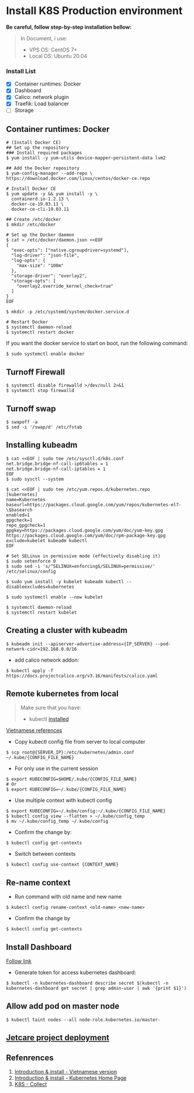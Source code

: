 # Install K8S Production environment

**Be careful, follow step-by-step installation bellow:**

> In Document, i use:
>
> - VPS OS: CentOS 7+
> - Local OS: Ubuntu 20.04

### Install List

- [x] Container runtimes: Docker
- [x] Dashboard
- [x] Calico: network plugin
- [x] Traefik: Load balancer
- [ ] Storage

## Container runtimes: Docker

```none
# (Install Docker CE)
## Set up the repository
### Install required packages
$ yum install -y yum-utils device-mapper-persistent-data lvm2
```

```none
## Add the Docker repository
$ yum-config-manager --add-repo \
https://download.docker.com/linux/centos/docker-ce.repo
```

```none
# Install Docker CE
$ yum update -y && yum install -y \
  containerd.io-1.2.13 \
  docker-ce-19.03.11 \
  docker-ce-cli-19.03.11
```

```none
## Create /etc/docker
$ mkdir /etc/docker
```

```none
# Set up the Docker daemon
$ cat > /etc/docker/daemon.json <<EOF
{
  "exec-opts": ["native.cgroupdriver=systemd"],
  "log-driver": "json-file",
  "log-opts": {
    "max-size": "100m"
  },
  "storage-driver": "overlay2",
  "storage-opts": [
    "overlay2.override_kernel_check=true"
  ]
}
EOF
```

```none
$ mkdir -p /etc/systemd/system/docker.service.d
```

```none
# Restart Docker
$ systemctl daemon-reload
$ systemctl restart docker
```

If you want the docker service to start on boot, run the following command:

```none
$ sudo systemctl enable docker
```

## Turnoff Firewall

```none
$ systemctl disable firewalld >/dev/null 2>&1
$ systemctl stop firewalld
```

## Turnoff swap

```none
$ swapoff -a
$ sed -i '/swap/d' /etc/fstab
```

## Installing kubeadm

```none
$ cat <<EOF | sudo tee /etc/sysctl.d/k8s.conf
net.bridge.bridge-nf-call-ip6tables = 1
net.bridge.bridge-nf-call-iptables = 1
EOF
$ sudo sysctl --system
```

```none
$ cat <<EOF | sudo tee /etc/yum.repos.d/kubernetes.repo
[kubernetes]
name=Kubernetes
baseurl=https://packages.cloud.google.com/yum/repos/kubernetes-el7-\$basearch
enabled=1
gpgcheck=1
repo_gpgcheck=1
gpgkey=https://packages.cloud.google.com/yum/doc/yum-key.gpg https://packages.cloud.google.com/yum/doc/rpm-package-key.gpg
exclude=kubelet kubeadm kubectl
EOF

# Set SELinux in permissive mode (effectively disabling it)
$ sudo setenforce 0
$ sudo sed -i 's/^SELINUX=enforcing$/SELINUX=permissive/' /etc/selinux/config

$ sudo yum install -y kubelet kubeadm kubectl --disableexcludes=kubernetes

$ sudo systemctl enable --now kubelet
```

```none
$ systemctl daemon-reload
$ systemctl restart kubelet
```

## Creating a cluster with kubeadm

```none
$ kubeadm init --apiserver-advertise-address={IP_SERVER} --pod-network-cidr=192.168.0.0/16
```

- add calico network addon:

```none
$ kubectl apply -f https://docs.projectcalico.org/v3.16/manifests/calico.yaml
```

## Remote kubernetes from local

> Make sure that you have:
>
> - kubectl [installed](https://kubernetes.io/docs/tasks/tools/install-kubectl/)

[Vietnamese references](https://xuanthulab.net/gioi-thieu-va-cai-dat-kubernetes-cluster.html)

- Copy kubectl config file from server to local computer

```none
$ scp root@{SERVER_IP}:/etc/kubernetes/admin.conf ~/.kube/{CONFIG_FILE_NAME}
```

- For only use in the current session

```none
$ export KUBECONFIG=$HOME/.kube/{CONFIG_FILE_NAME}
# Or
$ export KUBECONFIG=~/.kube/{CONFIG_FILE_NAME}
```

- Use multiple context with kubectl config

```none
$ export KUBECONFIG=~/.kube/config:~/.kube/{CONFIG_FILE_NAME}
$ kubectl config view --flatten > ~/.kube/config_temp
$ mv ~/.kube/config_temp ~/.kube/config
```

- Confirm the change by:

```none
$ kubectl config get-contexts
```

- Switch between contexts

```none
$ kubectl config use-context {CONTEXT_NAME}
```

## Re-name context

- Run command with old name and new name

```none
$ kubectl config rename-context <old-name> <new-name>
```

- Confirm the change by

```none
$ kubectl config get-contexts
```

## Install Dashboard

[Follow link](https://xuanthulab.net/cai-dat-va-su-dung-kubernetes-dashboard.html)

- Generate token for access kubernetes dashboard:

```none
$ kubectl -n kubernetes-dashboard describe secret $(kubectl -n kubernetes-dashboard get secret | grep admin-user | awk '{print $1}')
```

## Allow add pod on master node

```none
$ kubectl taint nodes --all node-role.kubernetes.io/master-
```

## [Jetcare project deployment](Jetcare-production-deploy.md)

## Refenrences

1. [Introduction & install - Vietnamese version](https://xuanthulab.net/gioi-thieu-va-cai-dat-kubernetes-cluster.html)
2. [Introduction & install - Kubernetes Home Page](https://kubernetes.io/docs/setup/production-environment/)
3. [K8S - Collect](https://github.com/tapsu01/devops/tree/master/K8s)
